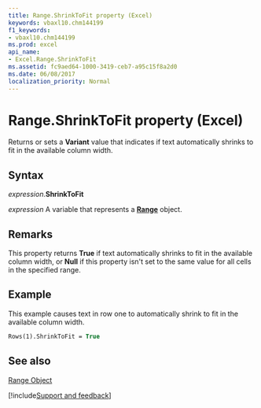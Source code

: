 ```yaml
---
title: Range.ShrinkToFit property (Excel)
keywords: vbaxl10.chm144199
f1_keywords:
- vbaxl10.chm144199
ms.prod: excel
api_name:
- Excel.Range.ShrinkToFit
ms.assetid: fc9aed64-1000-3419-ceb7-a95c15f8a2d0
ms.date: 06/08/2017
localization_priority: Normal
---
```



# Range.ShrinkToFit property (Excel)

Returns or sets a  **Variant** value that indicates if text automatically shrinks to fit in the available column width.


## Syntax

_expression_.**ShrinkToFit**

_expression_ A variable that represents a **[Range](excel.range(object).md)** object.


## Remarks

This property returns  **True** if text automatically shrinks to fit in the available column width, or **Null** if this property isn't set to the same value for all cells in the specified range.


## Example

This example causes text in row one to automatically shrink to fit in the available column width.


```vb
Rows(1).ShrinkToFit = True
```


## See also


[Range Object](Excel.Range(object).md)

[!include[Support and feedback](~/includes/feedback-boilerplate.md)]